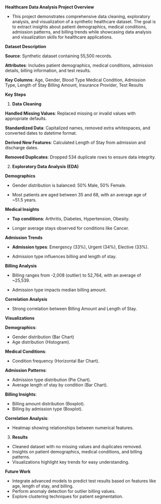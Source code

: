 **Healthcare Data Analysis Project Overview**
- This project demonstrates comprehensive data cleaning, exploratory analysis, and visualization of a synthetic healthcare dataset. The goal is to extract insights about patient demographics, medical conditions, admission patterns, and billing trends while showcasing data analysis and visualization skills for healthcare applications.

**Dataset Description**

**Source**: Synthetic dataset containing 55,500 records.

**Attributes**: Includes patient demographics, medical conditions, admission details, billing information, and test results.

**Key Columns**:
Age, Gender, Blood Type
Medical Condition, Admission Type, Length of Stay
Billing Amount, Insurance Provider, Test Results

**Key Steps**

1. **Data Cleaning**

**Handled Missing Values**: Replaced missing or invalid values with appropriate defaults.

**Standardized Data**: Capitalized names, removed extra whitespaces, and converted dates to datetime format.

**Derived New Features**: Calculated Length of Stay from admission and discharge dates.

**Removed Duplicates**: Dropped 534 duplicate rows to ensure data integrity.

2. **Exploratory Data Analysis (EDA)**

**Demographics**

- Gender distribution is balanced: 50% Male, 50% Female.

- Most patients are aged between 35 and 68, with an average age of ~51.5 years.

**Medical Insights**

- **Top conditions**: Arthritis, Diabetes, Hypertension, Obesity.

- Longer average stays observed for conditions like Cancer.

**Admission Trends**

- **Admission types**: Emergency (33%), Urgent (34%), Elective (33%).

- Admission type influences billing and length of stay.

**Billing Analysis**

- Billing ranges from -2,008 (outlier) to 52,764, with an average of ~25,539.

- Admission type impacts median billing amount.

**Correlation Analysis**

- Strong correlation between Billing Amount and Length of Stay.

**Visualizations**

**Demographics**:

- Gender distribution (Bar Chart)
- Age distribution (Histogram).

**Medical Conditions**:

- Condition frequency (Horizontal Bar Chart).

**Admission Patterns**:

- Admission type distribution (Pie Chart).
- Average length of stay by condition (Bar Chart).

**Billing Insights**:

- Billing amount distribution (Boxplot).
- Billing by admission type (Boxplot).

**Correlation Analysis**:

- Heatmap showing relationships between numerical features.

3. **Results**

- Cleaned dataset with no missing values and duplicates removed.
- Insights on patient demographics, medical conditions, and billing patterns.
- Visualizations highlight key trends for easy understanding.

**Future Work**
- Integrate advanced models to predict test results based on features like age, length of stay, and billing.
- Perform anomaly detection for outlier billing values.
- Explore clustering techniques for patient segmentation.
